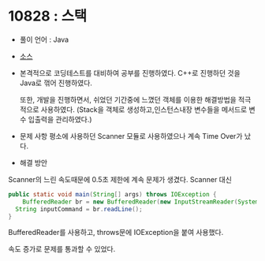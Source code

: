 # 10828 : 스택

- 풀이 언어 : Java

- [소스](../codingTestSource/10828.java)

- 본격적으로 코딩테스트를 대비하여 공부를 진행하였다.
  C++로 진행하던 것을 Java로 꺾어 진행하였다.

  또한, 개발을 진행하면서, 쉬었던 기간중에 느꼈던 
  객체를 이용한 해결방법을 적극적으로 사용하였다.
  (Stack을 객체로 생성하고,인스턴스내장 변수들을 메서드로 변수 입출력을 관리하였다.)

- 문제 사항
  평소에 사용하던 Scanner 모듈로 사용하였으나 계속 Time Over가 났다.

- 해결 방안


Scanner의 느린 속도때문에 0.5초 제한에 계속 문제가 생겼다. Scanner 대신

  ```java
  public static void main(String[] args) throws IOException {
      BufferedReader br = new BufferedReader(new InputStreamReader(System.in));
  	String inputCommand = br.readLine();
  }
  ```

  BufferedReader를 사용하고, 
  throws문에 IOException을 붙여 사용했다.

  속도 증가로 문제를 통과할 수 있었다.